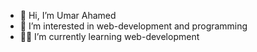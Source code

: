 - 👋 Hi, I’m Umar Ahamed
- 👀 I’m interested in web-development and programming
- 👨‍💻 I’m currently learning web-development
